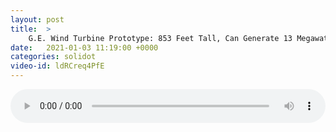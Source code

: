 ```yaml
---
layout: post
title:  >
    G.E. Wind Turbine Prototype: 853 Feet Tall, Can Generate 13 Megawatts
date:   2021-01-03 11:19:00 +0000
categories: solidot
video-id: ldRCreq4PfE
---
```


<audio src="/assets/b5022b7e16ef8b537578a09e93b889d7.mp3" style="width: 100%;" controls></audio>

